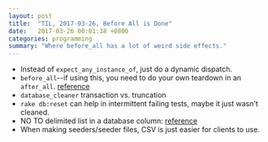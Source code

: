 ```yaml
---
layout: post
title:  "TIL, 2017-03-26, Before All is Done"
date:   2017-03-26 00:01:38 +0800
categories: programming
summary: "Where before_all has a lot of weird side effects."
---
```


- Instead of `expect_any_instance_of`, just do a dynamic dispatch.
- `before_all`--if using this, you need to do your own teardown in an `after_all`. [reference](https://makandracards.com/makandra/11507-using-before-all-in-rspec-will-cause-you-lots-of-trouble-unless-you-know-what-you-are-doing)
- `database_cleaner` transaction vs. truncation
- `rake db:reset` can help in intermittent failing tests, maybe it just wasn't cleaned.
- NO TO delimited list in a database column: [reference](http://stackoverflow.com/questions/3653462/is-storing-a-delimited-list-in-a-database-column-really-that-bad)
- When making seeders/seeder files, CSV is just easier for clients to use.
